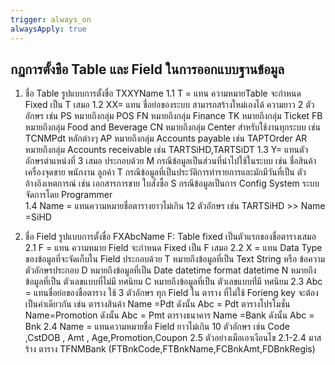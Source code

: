 ```yaml
---
trigger: always_on
alwaysApply: true
---
```

## กฏการตั้งชือ Table และ Field ในการออกแบบฐานข้อมูล
1. ชื่อ Table  รูปแบบการตั้งขื่อ  TXXYName
	1.1 T = แทน ความหมายTable จะกำหนด Fixed เป็น T เสมอ
	1.2 XX= แทน ชื่อย่อของระบบ สามารถสร้างใหม่เองได้ ความยาว 2 ตัวอักษร เช่น
		PS หมายถึงกลุ่ม POS
		FN หมายถึงกลุ่ม Finance 
		TK หมายถึงกลุ่ม Ticket
		FB หมายถึงกลุ่ม Food and Beverage
		CN หมายถึงกลุ่ม Center สำหรับใช้งานทุกระบบ เช่น TCNMPdt หลักต่างๆ
		AP หมายถึงกลุ่ม Accounts payable เช่น TAPTOrder
		AR หมายถึงกลุ่ม Accounts receivable เช่น TARTSiHD,TARTSiDT
	1.3	Y= แทนตัวอักษรตำแหน่งที่ 3 เสมอ ประกอบด้วย
		M  กรณีข้อมูลเป็นส่วนที่นำไปใช้ในระบบ เช่น ชื่อสินค้า เครื่องจุดขาย พนักงาน ลูกค้า
	    T  กรณีข้อมูลที่เป็นประวัติการทำรายการและมักมีวันที่เป็น ตัวอ้างอิงเหตการณ์ เช่น เอกสารการขาย ใบสั่งซื้อ 
	    S  กรณีข้อมูลเป็นการ Config System ระบบ จัดการโดย Programmer   
	1.4 Name = แทนความหมายชื่อตารางยาวไม่เกิน 12 ตัวอักษร	เช่น	TARTSiHD >> Name =SiHD
	
2. ชื่อ Field รูปแบบการตั้งขื่อ  FXAbcName
		F: Table fixed เป็นตัวแรกของชื่อตารางเสมอ
		2.1 F = แทน ความหมาย Field จะกำหนด Fixed เป็น F เสมอ
		2.2 X = แทน Data Type ของข้อมูลที่จะจัดเก็บใน Field ประกอบด้วย
			T หมายถึงข้อมูลที่เป็น Text String หรือ ข้อความตัวอักษรประกอบ
			D หมายถึงข้อมูลที่เป็น Date datetime format datetime
			N หมายถึงข้อมูลที่เป็น ตัวเลขแบบที่ไม่มี ทศนิยม
			C หมายถึงข้อมูลที่เป็น ตัวเลขแบบที่่มี ทศนิยม
		2.3 Abc = แทนชื่อย่อของชื่อตาราง ใช้ 3 ตัวอักษร ทุก Field ใน ตาราง ที่ไม่ใช้ Forieng key จะต้องเป็นค่าเดียวกัน เช่น 
			ตารางสินค้า Name =Pdt ดังนั้น Abc = Pdt
			ตารางโปรโมชั่น Name=Promotion ดังนั้น Abc = Pmt
			ตารางธนาคาร Name =Bank ดังนั้น Abc = Bnk
		2.4 Name = แทนความหมายชื่อ Field ยาวไม่เกิน 10 ตัวอักษร  เช่น
			Code ,CstDOB  , Amt , Age,Promotion,Coupon 
		2.5 ตัวอย่างเมือเอาเงือนไข 2.1-2.4 มาสร้าง
		     ตาราง TFNMBank (FTBnkCode,FTBnkName,FCBnkAmt,FDBnkRegis)   